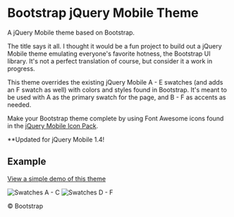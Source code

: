 # Bootstrap jQuery Mobile Theme

A jQuery Mobile theme based on Bootstrap.

The title says it all. I thought it would be a fun project to build out a jQuery Mobile theme emulating everyone's favorite hotness, the Bootstrap UI library. It's not a perfect translation of course, but consider it a work in progress.

This theme overrides the existing jQuery Mobile A - E swatches (and adds an F swatch as well) with colors and styles found in Bootstrap. It's meant to be used with A as the primary swatch for the page, and B - F as accents as needed.

Make your Bootstrap theme complete by using Font Awesome icons found in the [jQuery Mobile Icon Pack](https://github.com/commadelimited/jQuery-Mobile-Icon-Pack).

**Updated for jQuery Mobile 1.4!

## Example

[View a simple demo of this theme](http://andymatthews.net/code/jQuery-Mobile-Bootstrap-Theme/)

![Swatches A - C](http://andymatthews.net/code/jQuery-Mobile-Bootstrap-Theme/swatches-A-C.png?)
![Swatches D - F](http://andymatthews.net/code/jQuery-Mobile-Bootstrap-Theme/swatches-D-F.png?)

&copy; Bootstrap

